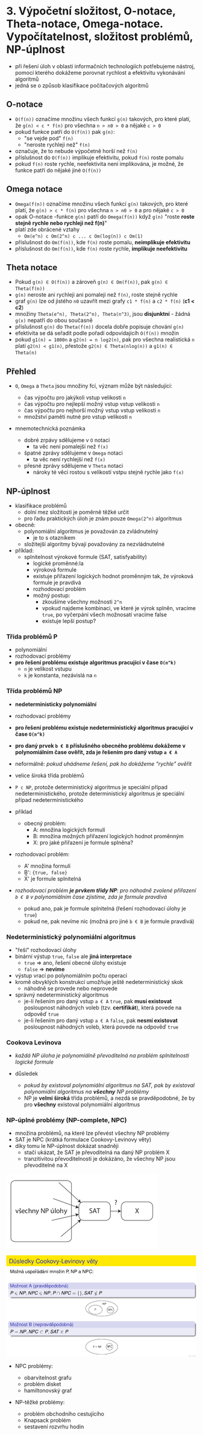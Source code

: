 # 3. Výpočetní složitost, O-notace, Theta-notace, Omega-notace. Vypočítatelnost, složitost problémů, NP-úplnost
- při řešení úloh v oblasti informačních technologiích potřebujeme nástroj, pomocí kterého dokážeme porovnat rychlost a efektivitu vykonávání algoritmů
- jedná se o způsob klasifikace počítačových algoritmů
## O-notace
- `O(f(n))` označíme množinu všech funkcí `g(n)` takových, pro které platí, že `g(n) < c * f(n)` pro všechna `n > n0 > 0` a nějaké `c > 0`
- pokud funkce patří do `O(f(n))` pak `g(n)`:
    - "se vejde pod" `f(n)`
    - "neroste rychleji než" `f(n)`
- označuje, že to nebude výpočetně horší než `f(n)`
- příslušnost do `O(f(n))` implikuje efektivitu, pokud `f(n)` roste pomalu
- pokud `f(n)` roste rychle, neefektivita není implikována, je možné, že funkce patří do nějaké jiné `O(f(n))`
## Omega notace
- `Omega(f(n))` označíme množinu všech funkcí `g(n)` takových, pro které platí, že `g(n) > c * f(n)` pro všechna `n > n0 > 0` a pro nějaké `c > 0`
- opak O-notace
-funkce `g(n)` patří do `Omega(f(n))` když `g(n)` "roste **roste stejně rychle nebo rychleji než f(n)**"
- platí zde obrácené vztahy
    - `Om(e^n) c Om(2^n) c ... c Om(log(n)) c Om(1)`
- příslušnost do `Om(f(n))`, kde `f(n)` roste pomalu, **neimplikuje efektivitu**
- příslušnost do `Om(f(n))`, kde `f(n)` roste rychle, **implikuje neefektivitu**
## Theta notace
- Pokud `g(n) ∈ O(f(n))` a zároveň `g(n) ∈ Om(f(n))`, pak `g(n) ∈ Theta(f(n))`
- `g(n)` neroste ani rychleji ani pomaleji než `f(n)`, roste stejně rychle
- graf `g(n)` lze od jistého `n0` uzavřít mezi grafy `c1 * f(n)` a `c2 * f(n)` (**c1 < c2**)
- množiny `Theta(e^n), Theta(2^n), Theta(n^3)`, jsou **disjunktní** - žádná `g(x)` nepatří do obou současně
- příslušnost `g(n)` do `Theta(f(n))` docela dobře popisuje chování `g(n)`
- efektivita se dá seřadit podle pořadí odpovídajícíh `O(f(n))` množin
- pokud `g1(n) = 1000n` a `g2(n) = n log2(n)`, pak pro všechna realistická `n` platí `g2(n) < g1(n)`, přestože `g2(n) ∈ Theta(nlog(n))` a `g1(n) ∈ Theta(n)`

## Přehled

- `O`, `Omega` a `Theta` jsou množiny fcí, význam může být následující:
    - čas výpočtu pro jakýkoli vstup velikosti `n` 
    - čas výpočtu pro nejlepší možný vstup vstup velikosti `n` 
    - čas výpočtu pro nejhorší možný vstup vstup velikosti `n` 
    - množství paměti nutné pro vstup velikosti `n`

- mnemotechnická poznámka
    - dobré zrpávy sdělujeme v `O` notaci
        - ta věc není pomalejší než `f(x)`
    - špatné zprávy sdělujeme v `Omega` notaci
        - ta věc není rychlejší než `f(x)`
    - přesné zprávy sdělujeme v `Theta` notaci
        - nároky té věci rostou s velikostí vstpu stejně rychle jako `f(x)`

## NP-úplnost
- klasifikace problémů
    - dolní mez složitosti je poměrně těžké určit
    - pro řadu praktických úloh je znám pouze `Omega(2^n)` algoritmus
- obecně:
    - polynomiální algoritmus je považován za zvládnutelný
        - je to s otazníkem
    - složitejší algoritmy bývají považovány za nezvládnutelné
- příklad:
    - splnitelnost výrokové formule (SAT, satisfyability)
        - logické proměnné:la
        - výroková formule
        - existuje přiřazení logických hodnot proměnným tak, že výroková formule je pravdivá
        - rozhodovací problém
        - možný postup:
            - zkoušíme všechny možnosti `2^n`
            - vpokud najdeme kombinaci, ve které je výrok splněn, vracíme `true`, po vyčerpání všech možnosatí vracíme false
            - existuje lepší postup?

### Třída problémů P
- polynomiální
- rozhodovací problémy
- **pro řešení problému existuje algoritmus pracující v čase `O(n^k)`**
    - `n` je velikost vstupu
    - `k` je konstanta, nezávislá na `n`


### Třída problémů NP
- **nedeterministicky polynomiální**
- rozhodovací problémy
- **pro řešení problému existuje nedeterministický algoritmus pracující v čase `O(n^k)`**
- **pro daný prvek `b € B` příslušného obecného problému dokážeme v polynomiálním čase ověřit, zda je řešením pro daný vstup `a € A`**
- neformálně: _pokud uhádneme řešení, pak ho dokážeme "rychle" ověřit_
- velice široká třída problémů
- `P c NP`, protože deterministický algoritmus je speciální případ nedeterministického, protože deterministický algoritmus je speciální případ nedeterministického
- příklad
    - obecný problém:
        - A: množina logických formulí
        - B: množina možných přiřazení logických hodnot proměnným
        - X: pro jaké přiřazení je formule splněna?

- rozhodovací problém:
    - A' množina formulí
    - B': `{true, false}`
    - Ẍ́' je formule splnitelná

- _rozhodovací problém **je prvkem třídy NP**: pro náhodně zvolené přiřazení `b € B` v polynomiálním čase zjistíme, zda je formule pravdivá_
    - pokud ano, pak je formule splnitelná (řešení rozhodovací úlohy je `true`)
    - pokud ne, pak nevíme nic (možná pro jiné `b € B` je formule pravdivá)

### Nedeterministický polynomiální algoritmus
- "řeší" rozhodovací úlohy
- binární výstup `true`, `false` ale **jiná interpretace**
    - `true` => ano, řešení obecné úlohy existuje
    - `false` => **nevíme**
- výstup vrací po polynomiálním počtu operací
- kromě obvyklých konstrukcí umožňuje ještě nedeterministický skok
    - náhodně se provede nebo neprovede
- správný nedeterministický algoritmus
    - je-li řešením pro daný vstup `a € A` `true`, pak **musí existovat** posloupnost náhodných voleb (tzv. **certifikát**), která povede na odpověď `true`
    - je-li řešením pro daný vstup `a € A` `false`, pak **nesmí existovat** posloupnost náhodných voleb, která povede na odpověď `true`

### Cookova Levinova
- _každá NP úloha je polynomiálně převoditelná na problém splnitelnosti logické formule_

- důsledek
    - _pokud by existoval polynomiální algoritmus na SAT, pak by existoval polynomiální algoritmus na **všechny** NP problémy_
    - NP je **velmi široká** třída problémů, a nezdá se pravděpodobné, že by pro **všechny** existoval polynomiální algoritmus

### NP-úplné problémy (NP-complete, NPC)
- množina problémů, na které lze převést všechny NP problémy
- SAT je NPC (krátká formulace Cookovy-Levinovy věty)
- díky tomu le NP-úplnost dokázat snadněji
    - stačí ukázat, že SAT je převoditelná na daný NP problém X
    - tranzitivitou převoditelnosti je dokázáno, že všechny NP jsou převoditelné na X

![](img/npc.png)

![](img/npc_2.png)

- NPC problémy:
    - obarvitelnost grafu
    - problém disket
    - hamiltonovský graf

- NP-těžké problémy:
    - problém obchodního cestujícího
    - Knapsack problém
    - sestavení rozvrhu hodin
